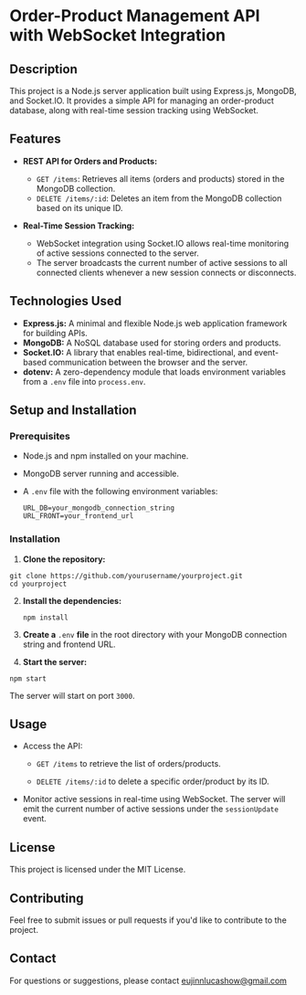 # Order-Product Management API with WebSocket Integration

## Description

This project is a Node.js server application built using Express.js, MongoDB, and Socket.IO. It provides a simple API for managing an order-product database, along with real-time session tracking using WebSocket.

## Features

- **REST API for Orders and Products:**
  - `GET /items`: Retrieves all items (orders and products) stored in the MongoDB collection.
  - `DELETE /items/:id`: Deletes an item from the MongoDB collection based on its unique ID.

- **Real-Time Session Tracking:**
  - WebSocket integration using Socket.IO allows real-time monitoring of active sessions connected to the server.
  - The server broadcasts the current number of active sessions to all connected clients whenever a new session connects or disconnects.

## Technologies Used

- **Express.js:** A minimal and flexible Node.js web application framework for building APIs.
- **MongoDB:** A NoSQL database used for storing orders and products.
- **Socket.IO:** A library that enables real-time, bidirectional, and event-based communication between the browser and the server.
- **dotenv:** A zero-dependency module that loads environment variables from a `.env` file into `process.env`.

## Setup and Installation

### Prerequisites

- Node.js and npm installed on your machine.
- MongoDB server running and accessible.
- A `.env` file with the following environment variables:

  ```env
  URL_DB=your_mongodb_connection_string
  URL_FRONT=your_frontend_url

### Installation

1. **Clone the repository:**
  ```
  git clone https://github.com/yourusername/yourproject.git
  cd yourproject
  ```
2. **Install the dependencies:**
   ```
   npm install
   ```
3. **Create a** `.env` **file** in the root directory with your MongoDB connection string and frontend URL.  

4. **Start the server:**
```
npm start
```
The server will start on port `3000`.

Usage
-----

*   Access the API:
    
    *   `GET /items` to retrieve the list of orders/products.
        
    *   `DELETE /items/:id` to delete a specific order/product by its ID.
        
*   Monitor active sessions in real-time using WebSocket. The server will emit the current number of active sessions under the `sessionUpdate` event.
    

License
-------

This project is licensed under the MIT License.

Contributing
------------

Feel free to submit issues or pull requests if you'd like to contribute to the project.

Contact
-------

For questions or suggestions, please contact eujinnlucashow@gmail.com
